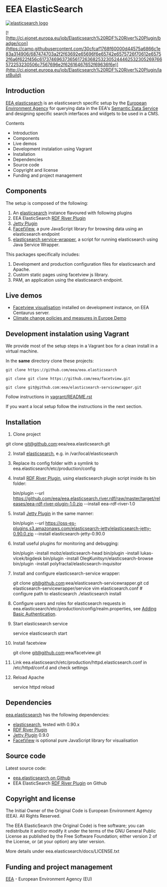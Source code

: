 ---
---

#  EEA ElasticSearch

[![elasticsearch
logo](https://camo.githubusercontent.com/477897fc76cf942ce73936c8b304dec227151035/687474703a2f2f7777772e656c61737469637365617263682e6f72672f636f6e74656e742f7468656d65732f656c61737469637365617263682d6f72672f696d616765732f6c6f676f2e706e67)](https://camo.githubusercontent.com/477897fc76cf942ce73936c8b304dec227151035/687474703a2f2f7777772e656c61737469637365617263682e6f72672f636f6e74656e742f7468656d65732f656c61737469637365617263682d6f72672f696d616765732f6c6f676f2e706e67)

[![http://ci.eionet.europa.eu/job/Elasticsearch%20RDF%20River%20Plugin/badge/icon](https://camo.githubusercontent.com/30cfcaf1768f60000d44575a6866c1e83a314906/687474703a2f2f63692e65696f6e65742e6575726f70612e65752f6a6f622f456c61737469637365617263682532305244462532305269766572253230506c7567696e2f62616467652f69636f6e)](http://ci.eionet.europa.eu/job/Elasticsearch%20RDF%20River%20Plugin/lastBuild)

##  Introduction

[EEA elasticsearch](http://eea.github.com/docs/eea.elasticsearch) is an
elasticsearch specific setup by the [European Environment
Agency](http://www.eea.europa.eu/) for querying data in the EEA's [Semantic
Data Service](http://semantic.eea.europa.eu/) and designing specific search
interfaces and widgets to be used in a CMS.

Contents

  * Introduction
  * Components
  * Live demos
  * Development instalation using Vagrant
  * Installation
  * Dependencies
  * Source code
  * Copyright and license
  * Funding and project management

##  Components

The setup is composed of the following:

  1. An [elasticsearch](http://elasticsearch.org) instance flavoured with following plugins
  2. EEA ElasticSearch [RDF River Plugin](https://github.com/eea/eea.elasticsearch.river.rdf)
  3. [Jetty Plugin](https://github.com/sonian/elasticsearch-jetty)
  4. [FacetView](https://github.com/eea/facetview), a pure JavaScript library for browsing data using an elasticsearch endpoint
  5. [elasticsearch service-wrapper](https://github.com/eea/elasticsearch-servicewrapper), a script for running elasticsearch using Java Service Wrapper.

This packages specifically includes:

  1. Development and production configuration files for elasticsearch and Apache.
  2. Custom static pages using facetview js library.
  3. PAM, an application using the elasticsearch endpoint.

##  Live demos

  * [Facetview visualisation](http://centaurus-dev.eea.europa.eu) installed on development instance, on EEA Centaurus server.
  * [Climate change policies and measures in Europe Demo](http://www.eea.europa.eu/data-and-maps/pam/)

##  Development instalation using Vagrant

We provide most of the setup steps in a Vagrant box for a clean install in a
virtual machine.

In the **same** directory clone these projects:

    
    
    git clone https://github.com/eea/eea.elasticsearch
    
    git clone git clone https://github.com/eea/facetview.git
    
    git clone git@github.com:eea/elasticsearch-servicewrapper.git
    

Follow instructions in
[vagrant/README.rst](/zotya/eea.elasticsearch/blob/master/vagrant/README.rst)

If you want a local setup follow the instructions in the next section.

##  Installation

  1. Clone project

git clone [git@github.com](mailto:git@github.com):eea/eea.elasticsearch.git

  2. Install [elasticsearch](http://elasticsearch.org), e.g. in /var/local/elasticsearch

  3. Replace its config folder with a symlink to eea.elasticsearch/etc/production/config

  4. Install [RDF River Plugin](https://github.com/eea/eea.elasticsearch.river.rdf), using elasticsearch plugin script inside its bin folder:
    
        bin/plugin --url https://github.com/eea/eea.elasticsearch.river.rdf/raw/master/target/releases/eea-rdf-river-plugin-1.0.zip
    --install eea-rdf-river-1.0
    

  5. Install [Jetty Plugin](https://github.com/sonian/elasticsearch-jetty) in the same manner:
    
        bin/plugin --url https://oss-es-plugins.s3.amazonaws.com/elasticsearch-jetty/elasticsearch-jetty-0.90.0.zip
    --install elasticsearch-jetty-0.90.0
    

  6. Install useful plugins for monitoring and debugging:
    
        bin/plugin -install mobz/elasticsearch-head
    bin/plugin -install lukas-vlcek/bigdesk
    bin/plugin -install OlegKunitsyn/elasticsearch-browse
    bin/plugin -install polyfractal/elasticsearch-inquisitor
    

  7. Install and configure elasticsearch-service wrapper:
    
        git clone git@github.com:eea/elasticsearch-servicewrapper.git
    cd elasticsearch-servicewrapper/service
    vim elasticsearch.conf # configure path to elasticsearch
    ./elasticsearch install
    

  8. Configure users and roles for elasticsearch requests in eea.elasticsearch/etc/production/config/realm.properties, see [Adding Basic Authentication](https://github.com/sonian/elasticsearch-jetty#adding-basic-authentication).

  9. Start elasticsearch service
    
        service elasticsearch start
    

  10. Install facetview
    
        git clone git@github.com:eea/facetview.git
    

  11. Link eea.elasticsearch/etc/production/httpd.elasticsearch.conf in /etc/httpd/conf.d and check settings

  12. Reload Apache
    
        service httpd reload
    

##  Dependencies

[eea.elasticsearch](https://github.com/eea/eea.elasticsearch) has the
following dependencies:

    

  * [elasticsearch](http://elasticsearch.org), tested with 0.90.x
  * [RDF River Plugin](https://github.com/eea/eea.elasticsearch.river.rdf)
  * [Jetty Plugin](https://github.com/sonian/elasticsearch-jetty) 0.9.0
  * [FacetView](https://github.com/eea/facetview) is optional pure JavaScript library for visualisation

##  Source code

Latest source code:

    

  * [eea.elasticsearch on Github](https://github.com/eea/eea.elasticsearch)
  * EEA ElasticSearch [RDF River Plugin](https://github.com/eea/eea.elasticsearch.river.rdf) on Github

##  Copyright and license

The Initial Owner of the Original Code is European Environment Agency (EEA).
All Rights Reserved.

The EEA ElasticSearch (the Original Code) is free software; you can
redistribute it and/or modify it under the terms of the GNU General Public
License as published by the Free Software Foundation; either version 2 of the
License, or (at your option) any later version.

More details under eea.elasticsearch/docs/LICENSE.txt

##  Funding and project management

[EEA](http://www.eea.europa.eu/) \- European Environment Agency (EU)

